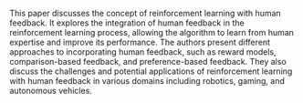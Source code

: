 This paper discusses the concept of reinforcement learning with human feedback. It explores the integration of human feedback in the reinforcement learning process, allowing the algorithm to learn from human expertise and improve its performance. The authors present different approaches to incorporating human feedback, such as reward models, comparison-based feedback, and preference-based feedback. They also discuss the challenges and potential applications of reinforcement learning with human feedback in various domains including robotics, gaming, and autonomous vehicles.
